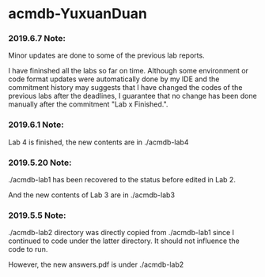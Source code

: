 # acmdb-YuxuanDuan

### 2019.6.7 Note:

Minor updates are done to some of the previous lab reports.

I have fininshed all the labs so far on time. Although some environment or code format updates were automatically done by my IDE and the commitment history may suggests that I have changed the codes of the previous labs after the deadlines, I guarantee that no change has been done manually after the commitment "Lab x Finished.".

### 2019.6.1 Note:

Lab 4 is finished, the new contents are in ./acmdb-lab4

### 2019.5.20 Note:

./acmdb-lab1 has been recovered to the status before edited in Lab 2.

And the new contents of Lab 3 are in ./acmdb-lab3

### 2019.5.5 Note:

./acmdb-lab2 directory was directly copied from ./acmdb-lab1 since I continued to code under the latter directory. It should not influence the code to run.

However, the new answers.pdf is under ./acmdb-lab2

